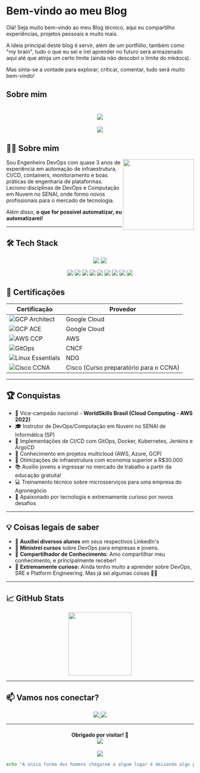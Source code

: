 # Bem-vindo ao meu Blog

Olá! Seja muito bem-vindo ao meu Blog técnico, aqui eu compartilho experiências, projetos pessoais e muito mais. 

A ideia principal deste blog é servir, além de um portfólio, também como "my brain", tudo o que eu sei e irei aprender no futuro será armazenado aqui até que atinja um certo limite (ainda não descobri o limite do mkdocs).

Mas sinta-se a vontade para explorar, criticar, comentar, tudo será muito bem-vindo!


## Sobre mim

<h1 align="center">
  <img src="https://capsule-render.vercel.app/api?type=waving&color=0:0f172a,100:1e293b&height=180&section=header&text=José%20Silva%20🚀&fontSize=40&fontColor=ffffff" />
</h1>

<p align="center">
  <img src="https://readme-typing-svg.herokuapp.com?font=Fira+Code&weight=500&size=21&pause=1000&color=000000&width=450&lines=DevOps+Engineer+%7C+Cloud+Instructor+" />
</p>


## 👨‍💻 Sobre mim

<img align="right" height="190" src="https://cdn.pixabay.com/animation/2024/05/16/21/45/21-45-34-3_512.gif" />

Sou Engenheiro DevOps com quase 3 anos de experiência em automação de infraestrutura, CI/CD, containers, monitoramento e boas práticas de engenharia de plataformas. Leciono disciplinas de DevOps e Computação em Nuvem no SENAI, onde formo novos profissionais para o mercado de tecnologia.

Além disso, **o que for possível automatizar, eu automatizarei!**

---

## 🛠️ Tech Stack



<p align="center">
  <img src="https://skillicons.dev/icons?i=jenkins,bitbucket,linux,bash,gcp,github,aws,mysql,docker,terraform,kubernetes,vscode,windows,prometheus,grafana" />
  <img src="https://skillicons.dev/icons?i=git,nginx,flask,python,azure,ansible,postman"/>
</p>
<p align="center">
        <img src="https://img.shields.io/badge/Jira-0052CC?style=for-the-badge&logo=Jira&logoColor=whit">
        <img src="https://img.shields.io/badge/Slack-4A154B?style=for-the-badge&logo=slack&logoColor=white">
        <img src="https://img.shields.io/badge/Argo%20CD-1e0b3e?style=for-the-badge&logo=argo&logoColor=#d16044">
        <img src="https://img.shields.io/badge/Vagrant-1868F2?style=for-the-badge&logo=Vagrant&logoColor=white">
        <img src="https://img.shields.io/badge/Google_Play-414141?style=for-the-badge&logo=google-play&logoColor=white">
        <img src="https://img.shields.io/badge/Snyk-4C4A73?style=for-the-badge&logo=snyk&logoColor=white">
        <img src="https://img.shields.io/badge/Oracle-F80000?style=for-the-badge&logo=oracle&logoColor=black">
        <img src="https://img.shields.io/badge/Azure_DevOps-0078D7?style=for-the-badge&logo=azure-devops&logoColor=white">
        <img src="https://img.shields.io/badge/Sonarqube-5190cf?style=for-the-badge&logo=sonarqube&logoColor=white">
</p>



## 🏅 Certificações

| Certificação | Provedor |
|--------------|----------|
| ![GCP Architect](https://img.shields.io/badge/-Professional%20Cloud%20Architect-4285F4?logo=googlecloud&logoColor=white&style=flat) | Google Cloud |
| ![GCP ACE](https://img.shields.io/badge/-Associate%20Cloud%20Engineer-34A853?logo=googlecloud&logoColor=white&style=flat) | Google Cloud |
| ![AWS CCP](https://img.shields.io/badge/-AWS%20Cloud%20Practitioner-FF9900?logo=amazonaws&logoColor=white&style=flat) | AWS |
| ![GitOps](https://img.shields.io/badge/-GitOps%20Certified-blue?logo=argo&style=flat) | CNCF |
| ![Linux Essentials](https://img.shields.io/badge/-Linux%20Essentials-2C2255?logo=linuxfoundation&logoColor=white&style=flat) | NDG |
| ![Cisco CCNA](https://img.shields.io/badge/-Cisco%20CCNA%20ITN-1D63ED?logo=cisco&logoColor=white&style=flat) | Cisco (Curso preparatório para o CCNA) |

---

## 🏆 Conquistas

- 🥈 Vice-campeão nacional - **WorldSkills Brasil (Cloud Computing - AWS 2022)**
- 🎓 Instrutor de DevOps/Computação em Nuvem no SENAI de Informática (SP)
- 🚀 Implementações de CI/CD com GitOps, Docker, Kubernetes, Jenkins e ArgoCD
- 🧠 Conhecimento em projetos multicloud (AWS, Azure, GCP)
- 💸 Otimizações de infraestrutura com economia superior a R$30.000
- 📚 Auxilio jovens a ingressar no mercado de trabalho a partir da educação gratuita!
- 💻 Treinamento técnico sobre microsserviços para uma empresa do Agronegócio
- 💾 Apaixonado por tecnologia e extremamente curioso por novos desafios

---

## 💡 Coisas legais de saber

- 📘 **Auxiliei diversos alunos** em seus respectivos LinkedIn's
- 📰 **Ministrei cursos** sobre DevOps para empresas e jovens.
- 📖 **Compartilhador de Conhecimento:** Amo compartilhar meu conhecimento, e principalmente receber!
- 🔭 **Extremamente curioso:** Ainda tenho muito a aprender sobre DevOps, SRE e Platform Engineering. Mas já sei algumas coisas 👌🏿

---

## 📈 GitHub Stats

<p align="center">
  <img src="https://github-readme-streak-stats.herokuapp.com/?user=cl0uD-C1SC0&theme=tokyonight&hide_border=true" height="170"/>
</p>

---

## 📫 Vamos nos conectar?

<p align="center">
  <a href="https://www.linkedin.com/in/jgsiqueiraa/">
    <img src="https://img.shields.io/badge/-LinkedIn-0A66C2?logo=linkedin&logoColor=white&style=for-the-badge" />
  </a>
  <a href="https://github.com/cl0uD-C1SC0">
    <img src="https://img.shields.io/badge/-GitHub-181717?logo=github&logoColor=white&style=for-the-badge" />
  </a>
</p>

---

<h4 align="center">
   Obrigado por visitar! 🚀
   <div>
    <img src="https://komarev.com/ghpvc/?username=cl0uD-C1SC0">
   </div>
</h4>

<p align="center">
  <img src="https://capsule-render.vercel.app/api?type=waving&color=0:0f172a,100:1e293b&height=100&section=footer" />
</p>



```bash
echo "A única forma dos homens chegarem a algum lugar é deixando algo para trás. - Interestelar"
```